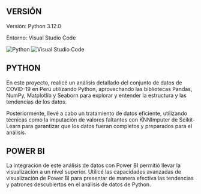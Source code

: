 ## VERSIÓN 
Versiòn: Python 3.12.0  


Entorno: Visual Studio Code


![Python](https://img.shields.io/badge/Python-3776AB?style=for-the-badge&logo=python&logoColor=white)
![Visual Studio Code](https://img.shields.io/badge/Visual_Studio_Code-0078D4?style=for-the-badge&logo=visual%20studio%20code&logoColor=white)


## PYTHON
En este proyecto, realicé un análisis detallado del conjunto de datos de COVID-19 en Perú utilizando Python, aprovechando las 
bibliotecas Pandas, NumPy, Matplotlib y Seaborn para explorar y entender la estructura y las tendencias de los datos.

Posteriormente, llevé a cabo un tratamiento de datos eficiente, utilizando técnicas como la imputación de valores faltantes 
con KNNImputer de Scikit-Learn para garantizar que los datos fueran completos y preparados para el análisis.

## POWER BI

La integración de este análisis de datos con Power BI permitió llevar la visualización a un nivel superior. Utilicé las 
capacidades avanzadas de visualización de Power BI para presentar de manera efectiva las tendencias y patrones descubiertos 
en el análisis de datos de Python.





